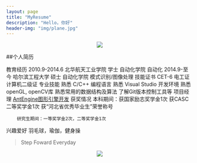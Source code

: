 ```yaml
---
layout: page
title: "MyResume"
description: "Hello，你好"
header-img: "img/plane.jpg"
---
```


<center>
    <p><img src="http://dreamofbook.qiniudn.com/Zero.png" align="center"></p>
</center>

##个人简历

教育经历
       2010.9-2014.6 北华航天工业学院 学士   自动化学院 自动化
       2014.9-至今    哈尔滨工程大学   硕士  自动化学院  模式识别/图像处理
技能证书
       CET-6
       电工证
       计算机二级证
专业技能
        熟悉 C/C++ 编程语言 
        熟悉 Visual Studio 开发环境
        熟悉 openGL, openCV库
        熟悉常用的数据结构及算法
        了解Git版本控制工具等
项目经理
        [AntEngine图形引擎开发]()
获奖情况
        本科期间：获国家励志奖学金1次
                 获CASC二等奖学金1次
                 获“河北省优秀毕业生”荣誉称号

        研究生期间：一等奖学金2次，二等奖学金1次
 兴趣爱好
         羽毛球，瑜伽，健身操





> Step Foward Everyday

<center>
    <p><img src="http://dreamofbook.qiniudn.com/hacker.png" align="center"></p>
</center>
